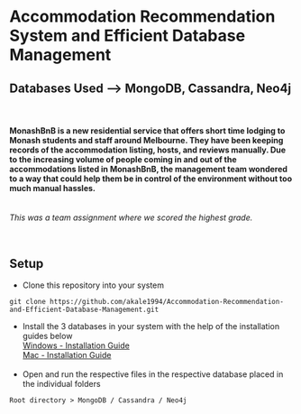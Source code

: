 # Accommodation Recommendation System and Efficient Database Management
## Databases Used --> MongoDB, Cassandra, Neo4j
<br>

#### MonashBnB is a new residential service that offers short time lodging to Monash students and staff around Melbourne. They have been keeping records of the accommodation listing, hosts, and reviews manually. Due to the increasing volume of people coming in and out of the accommodations listed in MonashBnB, the management team wondered to a way that could help them be in control of the environment without too much manual hassles.<br><br>

<i>This was a team assignment where we scored the highest grade.</i>

<br>

## Setup

* Clone this repository into your system
```
git clone https://github.com/akale1994/Accommodation-Recommendation-and-Efficient-Database-Management.git
```
* Install the 3 databases in your system with the help of the installation guides below<br>
[Windows - Installation Guide](https://github.com/akale1994/Accommodation-Recommendation-and-Efficient-Database-Management/blob/master/Installation%20Guides/Windows_InstallationGuide.pdf)<br>
[Mac - Installation Guide](https://github.com/akale1994/Accommodation-Recommendation-and-Efficient-Database-Management/blob/master/Installation%20Guides/Mac_InstallationGuide.pdf)<br><br>
* Open and run the respective files in the respective database placed in the individual folders
```
Root directory > MongoDB / Cassandra / Neo4j
```
